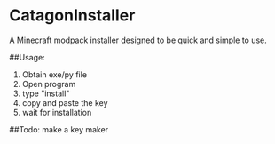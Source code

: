 # CatagonInstaller
A Minecraft modpack installer designed to be quick and simple to use.

##Usage:
1. Obtain exe/py file
2. Open program
3. type "install"
4. copy and paste the key
5. wait for installation

##Todo:
make a key maker
